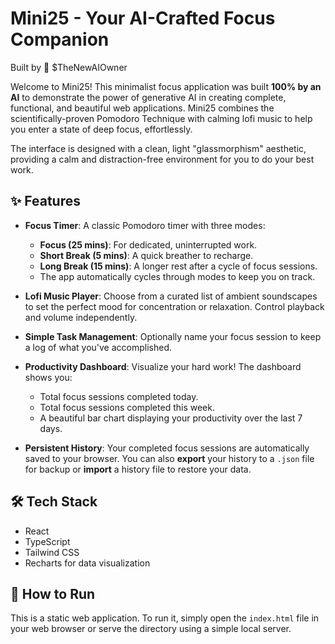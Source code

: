 # Mini25 - Your AI-Crafted Focus Companion

Built by 🤖 $TheNewAIOwner

Welcome to Mini25! This minimalist focus application was built **100% by an AI** to demonstrate the power of generative AI in creating complete, functional, and beautiful web applications. Mini25 combines the scientifically-proven Pomodoro Technique with calming lofi music to help you enter a state of deep focus, effortlessly.

The interface is designed with a clean, light "glassmorphism" aesthetic, providing a calm and distraction-free environment for you to do your best work.

## ✨ Features

-   **Focus Timer**: A classic Pomodoro timer with three modes:
    -   **Focus (25 mins)**: For dedicated, uninterrupted work.
    -   **Short Break (5 mins)**: A quick breather to recharge.
    -   **Long Break (15 mins)**: A longer rest after a cycle of focus sessions.
    -   The app automatically cycles through modes to keep you on track.

-   **Lofi Music Player**: Choose from a curated list of ambient soundscapes to set the perfect mood for concentration or relaxation. Control playback and volume independently.

-   **Simple Task Management**: Optionally name your focus session to keep a log of what you've accomplished.

-   **Productivity Dashboard**: Visualize your hard work! The dashboard shows you:
    -   Total focus sessions completed today.
    -   Total focus sessions completed this week.
    -   A beautiful bar chart displaying your productivity over the last 7 days.

-   **Persistent History**: Your completed focus sessions are automatically saved to your browser. You can also **export** your history to a `.json` file for backup or **import** a history file to restore your data.

## 🛠️ Tech Stack

-   React
-   TypeScript
-   Tailwind CSS
-   Recharts for data visualization

## 🚀 How to Run

This is a static web application. To run it, simply open the `index.html` file in your web browser or serve the directory using a simple local server.
